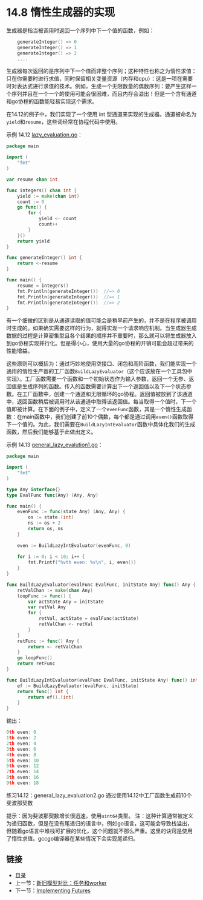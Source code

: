 # 14.8 惰性生成器的实现

生成器是指当被调用时返回一个序列中下一个值的函数，例如：

```go
    generateInteger() => 0
    generateInteger() => 1
    generateInteger() => 2
    ....
```

生成器每次返回的是序列中下一个值而非整个序列；这种特性也称之为惰性求值：只在你需要时进行求值，同时保留相关变量资源（内存和cpu）：这是一项在需要时对表达式进行求值的技术。例如，生成一个无限数量的偶数序列：要产生这样一个序列并且在一个一个的使用可能会很困难，而且内存会溢出！但是一个含有通道和go协程的函数能轻易实现这个需求。

在14.12的例子中，我们实现了一个使用 int 型通道来实现的生成器。通道被命名为`yield`和`resume`，这些词经常在协程代码中使用。

示例 14.12 [lazy_evaluation.go](examples/chapter_14/lazy_evaluation.go)：

```go
package main

import (
    "fmt"
)

var resume chan int

func integers() chan int {
    yield := make(chan int)
    count := 0
    go func() {
        for {
            yield <- count
            count++
        }
    }()
    return yield
}

func generateInteger() int {
    return <-resume
}

func main() {
    resume = integers()
    fmt.Println(generateInteger())  //=> 0
    fmt.Println(generateInteger())  //=> 1
    fmt.Println(generateInteger())  //=> 2    
}
```

有一个细微的区别是从通道读取的值可能会是稍早前产生的，并不是在程序被调用时生成的。如果确实需要这样的行为，就得实现一个请求响应机制。当生成器生成数据的过程是计算密集型且各个结果的顺序并不重要时，那么就可以将生成器放入到go协程实现并行化。但是得小心，使用大量的go协程的开销可能会超过带来的性能增益。

这些原则可以概括为：通过巧妙地使用空接口、闭包和高阶函数，我们能实现一个通用的惰性生产器的工厂函数`BuildLazyEvaluator`（这个应该放在一个工具包中实现）。工厂函数需要一个函数和一个初始状态作为输入参数，返回一个无参、返回值是生成序列的函数。传入的函数需要计算出下一个返回值以及下一个状态参数。在工厂函数中，创建一个通道和无限循环的go协程。返回值被放到了该通道中，返回函数稍后被调用时从该通道中取得该返回值。每当取得一个值时，下一个值即被计算。在下面的例子中，定义了一个`evenFunc`函数，其是一个惰性生成函数：在main函数中，我们创建了前10个偶数，每个都是通过调用`even()`函数取得下一个值的。为此，我们需要在`BuildLazyIntEvaluator`函数中具体化我们的生成函数，然后我们能够基于此做出定义。

示例 14.13 [general_lazy_evalution1.go](examples/chapter_14/general_lazy_evalution1.go)：

```go
package main

import (
    "fmt"
)

type Any interface{}
type EvalFunc func(Any) (Any, Any)

func main() {
    evenFunc := func(state Any) (Any, Any) {
        os := state.(int)
        ns := os + 2
        return os, ns
    }
    
    even := BuildLazyIntEvaluator(evenFunc, 0)
    
    for i := 0; i < 10; i++ {
        fmt.Printf("%vth even: %v\n", i, even())
    }
}

func BuildLazyEvaluator(evalFunc EvalFunc, initState Any) func() Any {
    retValChan := make(chan Any)
    loopFunc := func() {
        var actState Any = initState
        var retVal Any
        for {
            retVal, actState = evalFunc(actState)
            retValChan <- retVal
        }
    }
    retFunc := func() Any {
        return <- retValChan
    }
    go loopFunc()
    return retFunc
}

func BuildLazyIntEvaluator(evalFunc EvalFunc, initState Any) func() int {
    ef := BuildLazyEvaluator(evalFunc, initState)
    return func() int {
        return ef().(int)
    }
}
```

输出：
```go
0th even: 0
1th even: 2
2th even: 4
3th even: 6
4th even: 8
5th even: 10
6th even: 12
7th even: 14
8th even: 16
9th even: 18
```

练习14.12：general_lazy_evaluation2.go
通过使用14.12中工厂函数生成前10个斐波那契数

提示：因为斐波那契数增长很迅速，使用`uint64`类型。
注：这种计算通常被定义为递归函数，但是在没有尾递归的语言中，例如go语言，这可能会导致栈溢出，但随着go语言中堆栈可扩展的优化，这个问题就不那么严重。这里的诀窍是使用了惰性求值。gccgo编译器在某些情况下会实现尾递归。

## 链接

- [目录](directory.md)
- 上一节：[新旧模型对比：任务和worker](14.7.md)
- 下一节：[Implementing Futures](14.9.md)
